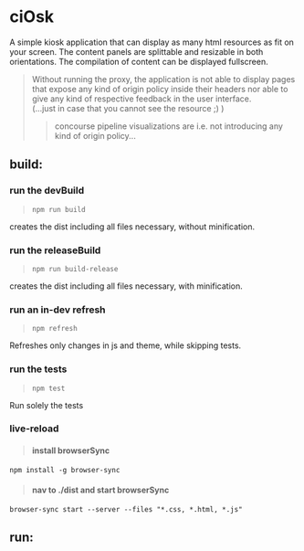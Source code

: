 # ciOsk 
A simple kiosk application that can display as many
html resources as fit on your screen. 
The content panels are splittable and resizable in both orientations.
The compilation of content can be displayed fullscreen.

>Without running the proxy, the application is not able to display pages that expose any kind of origin policy inside their headers nor able to give any kind of respective feedback in the user interface.<br>
(...just in case that you cannot see the resource ;) )
>> concourse pipeline visualizations are i.e. not introducing any kind of origin policy...  

	
## build:

### run the devBuild
><code>npm run build</code>
<p>creates the dist including all files necessary, without minification.</p>


### run the releaseBuild
><code>npm run build-release</code>
<p>creates the dist including all files necessary, with minification.</p>

### run an in-dev refresh
><code>npm refresh</code>
<p>Refreshes only changes in js and theme, while skipping tests.</p>

### run the tests
><code>npm test</code>
<p>Run solely the tests</p>

### live-reload
>#### install browserSync
<code>npm install -g browser-sync </code>

>#### nav to ./dist and start browserSync
<code>browser-sync start --server --files "*.css, *.html, *.js"  </code>

## run:
